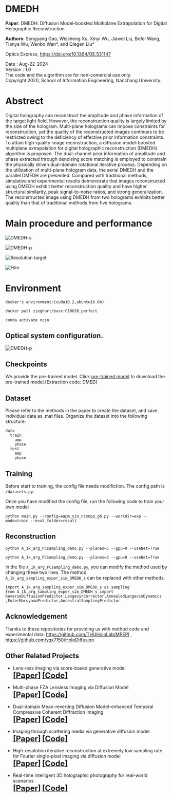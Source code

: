 # DMEDH

**Paper**: DMEDH: Diffusion Model-boosted Multiplane Extrapolation for Digital Holographic Reconstruction

**Authors**: Songyang Gao, Weisheng Xu, Xinyi Wu, Jiawei Liu, Bofei Wang, Tianya Wu, Wenbo Wan*, and Qiegen Liu*   

Optics Express, https://doi.org/10.1364/OE.531147      

Date : Aug-22-2024  
Version : 1.0  
The code and the algorithm are for non-comercial use only.  
Copyright 2020, School of Information Engineering, Nanchang University.  
# Abstrect
Digital holography can reconstruct the amplitude and phase information of the target light field. However, the reconstruction quality is largely limited by the size of the hologram. Multi-plane holograms can impose constraints for reconstruction, yet the quality of the reconstructed images continues to be restricted owing to the deficiency of effective prior information constraints. To attain high-quality image reconstruction, a diffusion model-boosted multiplane extrapolation for digital holographic reconstruction (DMEDH) algorithm is proposed. The dual-channel prior information of amplitude and phase extracted through denoising score matching is employed to constrain the physically driven dual-domain rotational iterative process. Depending on the utilization of multi-plane hologram data, the serial DMEDH and the parallel DMEDH are presented. Compared with traditional methods, simulative and experimental results demonstrate that images reconstructed using DMEDH exhibit better reconstruction quality and have higher structural similarity, peak signal-to-noise ratios, and strong generalization. The reconstructed image using DMEDH from two holograms exhibits better quality than that of traditional methods from five holograms.


# Main procedure and performance
![DMEDH-s](/Figures/fig1.png "Main procedure and performance")

![DMEDH-p](/Figures/fig2.png "Main procedure and performance")

![Resolution target](/Figures/fig4.png "Main procedure and performance")

![Film](/Figures/fig5.png "Main procedure and performance")
# Environment
```
docker's environment:(cuda10.2,ubuntu16.04) 

docker pull zieghart/base:C10U16_perfect 

conda activate ncsn
```

## Optical system configuration.
![DMEDH-p](/Figures/fig3.png "Main procedure and performance")

## Checkpoints
We provide the pre-trained model. Click [pre-trained model]( https://pan.baidu.com/s/1bJu6ererzLQgiSEkou9H6A?pwd=DMED ) to download the pre-trained model.(Extraction code: DMED)

## Dataset
Please refer to the methods in the paper to create the dataset, and save individual data as .mat files. Organize the dataset into the following structure:

```
data
  train
    amp
    phase
  test
    amp
    phase
```
 
## Training
  Before start to training, the config file needs modifiction. The config path is `/datasets.py`.

  Once you have modified the config file, run the following code to train your own model

  `python main.py --config=aapm_sin_ncsnpp_gb.py --workdir=exp --mode=train --eval_folder=result`

## Reconstruction

```
python A_1k_arg_PCsampling_demo.py --planes=5 --gpu=0 --useNet=True

python A_1k_arg_PCsampling_demo.py --planes=3 --gpu=0 --useNet=True
```
In the file `A_1k_arg_PCsampling_demo.py`, you can modify the method used by changing these two lines. The method `A_1k_arg_sampling_exper_sim_DMEDH_s` can be replaced with other methods.

```
import A_1k_arg_sampling_exper_sim_DMEDH_s as sampling
from A_1k_arg_sampling_exper_sim_DMEDH_s import ReverseDiffusionPredictor,LangevinCorrector,AnnealedLangevinDynamics ,EulerMaruyamaPredictor,AncestralSamplingPredictor
```

## Acknowledgement
  Thanks to these repositories for providing us with method code and experimental data: https://github.com/THUHoloLab/MPEPI , https://github.com/yqx7150/HoloDiffusion

## Other Related Projects
  * Lens-less imaging via score-based generative model  
[<font size=5>**[Paper]**</font>](https://www.opticsjournal.net/M/Articles/OJf1842c2819a4fa2e/Abstract)   [<font size=5>**[Code]**</font>](https://github.com/yqx7150/LSGM)

  * Multi-phase FZA Lensless Imaging via Diffusion Model  
[<font size=5>**[Paper]**</font>](https://opg.optica.org/oe/fulltext.cfm?uri=oe-31-12-20595&id=531211)   [<font size=5>**[Code]**</font>](https://github.com/yqx7150/MLDM)

  * Dual-domain Mean-reverting Diffusion Model-enhanced Temporal Compressive Coherent Diffraction Imaging  
[<font size=5>**[Paper]**</font>](https://doi.org/10.1364/OE.517567)   [<font size=5>**[Code]**</font>](https://github.com/yqx7150/DMDTC)  
   
  * Imaging through scattering media via generative diffusion model  
[<font size=5>**[Paper]**</font>](https://doi.org/10.1063/5.0180176)   [<font size=5>**[Code]**</font>](https://github.com/yqx7150/ISDM)

  * High-resolution iterative reconstruction at extremely low sampling rate for Fourier single-pixel imaging via diffusion model  
[<font size=5>**[Paper]**</font>](https://doi.org/10.1364/OE.510692)   [<font size=5>**[Code]**</font>](https://github.com/yqx7150/FSPI-DM)

  * Real-time intelligent 3D holographic photography for real-world scenarios  
[<font size=5>**[Paper]**</font>](https://doi.org/10.1364/OE.529107)   [<font size=5>**[Code]**</font>](https://github.com/yqx7150/Intelligent-3D-holography)
